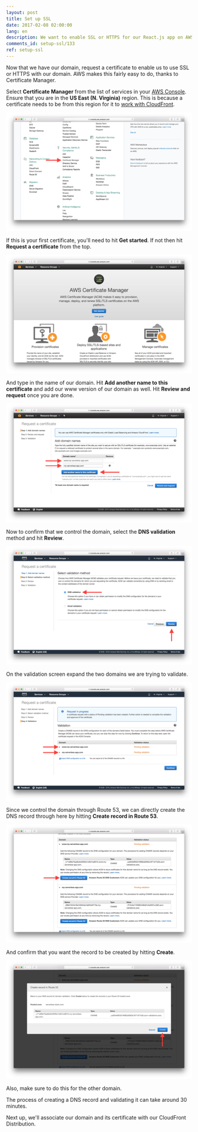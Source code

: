 ```yaml
---
layout: post
title: Set up SSL
date: 2017-02-08 02:00:00
lang: en
description: We want to enable SSL or HTTPS for our React.js app on AWS. To do so we are going to request a certificate using the Certificate Manager service from AWS.
comments_id: setup-ssl/133
ref: setup-ssl
---
```


Now that we have our domain, request a certificate to enable us to use SSL or HTTPS with our domain. AWS makes this fairly easy to do, thanks to Certificate Manager.

Select **Certificate Manager** from the list of services in your [AWS Console](https://console.aws.amazon.com). Ensure that you are in the **US East (N. Virginia)** region. This is because a certificate needs to be from this region for it to [work with CloudFront](http://docs.aws.amazon.com/acm/latest/userguide/acm-regions.html). 

![Select Certificate Manager service screenshot](/assets/select-certificate-manager-service.png)

If this is your first certificate, you'll need to hit **Get started**. If not then hit **Request a certificate** from the top.

![Get started with Certificate Manager screenshot](/assets/get-started-certificate-manager.png)

And type in the name of our domain. Hit **Add another name to this certificate** and add our www version of our domain as well. Hit **Review and request** once you are done.

![Add domain names to certificate screenshot](/assets/add-domain-names-to-certificate.png)

Now to confirm that we control the domain, select the **DNS validation** method and hit **Review**.

![Select dns validation for certificate screenshot](/assets/select-dns-validation-for-certificate.png)

On the validation screen expand the two domains we are trying to validate.

![Expand dns validation details screenshot](/assets/expand-dns-validation-details.png)

Since we control the domain through Route 53, we can directly create the DNS record through here by hitting **Create record in Route 53**.

![Create Route 53 dns record screenshot](/assets/create-route-53-dns-record.png)

And confirm that you want the record to be created by hitting **Create**.

![Confirm Route 53 dns record screenshot](/assets/confirm-route-53-dns-record.png)

Also, make sure to do this for the other domain.

The process of creating a DNS record and validating it can take around 30 minutes.

Next up, we'll associate our domain and its certificate with our CloudFront Distribution.